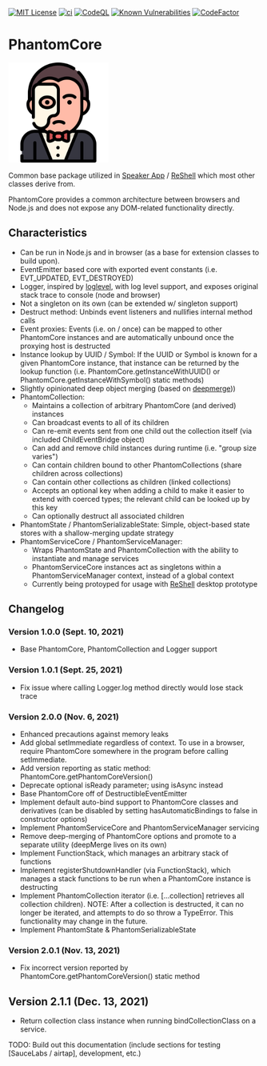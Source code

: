 [![MIT License][license-image]][license-url]
[![ci][ci-image]][ci-url]
[![CodeQL][codeql-image]][codeql-url]
[![Known Vulnerabilities][snyk-image]][snyk-url]
[![CodeFactor][codefactor-image]][codefactor-url]

[license-image]: https://img.shields.io/github/license/zenosmosis/phantom-core
[license-url]: https://raw.githubusercontent.com/zenOSmosis/phantom-core/main/LICENSE
[ci-image]: https://github.com/zenosmosis/phantom-core/actions/workflows/ci.yml/badge.svg
[ci-url]: https://github.com/zenOSmosis/phantom-core/actions/workflows/ci.yml
[codeql-image]: https://github.com/zenosmosis/phantom-core/workflows/CodeQL/badge.svg
[codeql-url]: https://github.com/zenOSmosis/phantom-core/actions/workflows/codeql-analysis.yml
[snyk-image]: https://snyk.io/test/github/zenosmosis/phantom-core/badge.svg
[snyk-url]: https://snyk.io/test/github/zenosmosis/phantom-core
[codefactor-image]: https://www.codefactor.io/repository/github/zenOSmosis/phantom-core/badge
[codefactor-url]: https://www.codefactor.io/repository/github/zenOSmosis/phantom-core

# PhantomCore

<img src="phantom.svg" alt="Phantom" width="200"/>

Common base package utilized in [Speaker App](https://speaker.app) / [ReShell](https://reshell.org) which most other classes derive from.

PhantomCore provides a common architecture between browsers and Node.js and does not expose any DOM-related functionality directly.

## Characteristics

  - Can be run in Node.js and in browser (as a base for extension classes to build upon).
  - EventEmitter based core with exported event constants (i.e. EVT_UPDATED, EVT_DESTROYED)
  - Logger, inspired by [loglevel](https://www.npmjs.com/package/loglevel), with log level support, and exposes original stack trace to console (node and browser)
  - Not a singleton on its own (can be extended w/ singleton support)
  - Destruct method: Unbinds event listeners and nullifies internal method calls
  - Event proxies: Events (i.e. on / once) can be mapped to other PhantomCore instances and are automatically unbound once the proxying host is destructed
  - Instance lookup by UUID / Symbol: If the UUID or Symbol is known for a given PhantomCore instance, that instance can be returned by the lookup function (i.e. PhantomCore.getInstanceWithUUID() or PhantomCore.getInstanceWithSymbol() static methods)
  - Slightly opinionated deep object merging (based on [deepmerge](https://www.npmjs.com/package/deepmerge)))
  - PhantomCollection:
    - Maintains a collection of arbitrary PhantomCore (and derived) instances
    - Can broadcast events to all of its children
    - Can re-emit events sent from one child out the collection itself (via included ChildEventBridge object)
    - Can add and remove child instances during runtime (i.e. "group size varies")
    - Can contain children bound to other PhantomCollections (share children across collections)
    - Can contain other collections as children (linked collections)
    - Accepts an optional key when adding a child to make it easier to extend with coerced types; the relevant child can be looked up by this key
    - Can optionally destruct all associated children
  - PhantomState / PhantomSerializableState: Simple, object-based state stores with a shallow-merging update strategy
  - PhantomServiceCore / PhantomServiceManager:
    - Wraps PhantomState and PhantomCollection with the ability to instantiate and manage services
    - PhantomServiceCore instances act as singletons within a PhantomServiceManager context, instead of a global context
    - Currently being protoyped for usage with [ReShell](https://reshell.org) desktop prototype

## Changelog

### Version 1.0.0 (Sept. 10, 2021)
  - Base PhantomCore, PhantomCollection and Logger support

### Version 1.0.1 (Sept. 25, 2021)
  - Fix issue where calling Logger.log method directly would lose stack trace

### Version 2.0.0 (Nov. 6, 2021)

  - Enhanced precautions against memory leaks
  - Add global setImmediate regardless of context.  To use in a browser, require PhantomCore somewhere in the program before calling setImmediate.
  - Add version reporting as static method: PhantomCore.getPhantomCoreVersion()
  - Deprecate optional isReady parameter; using isAsync instead
  - Base PhantomCore off of DestructibleEventEmitter
  - Implement default auto-bind support to PhantomCore classes and derivatives (can be disabled by setting hasAutomaticBindings to false in constructor options)
  - Implement PhantomServiceCore and PhantomServiceManager servicing
  - Remove deep-merging of PhantomCore options and promote to a separate utility (deepMerge lives on its own)
  - Implement FunctionStack, which manages an arbitrary stack of functions
  - Implement registerShutdownHandler (via FunctionStack), which manages a stack functions to be run when a PhantomCore instance is destructing
  - Implement PhantomCollection iterator (i.e. [...collection] retrieves all collection children). NOTE: After a collection is destructed, it can no longer be iterated, and attempts to do so throw a TypeError. This functionality may change in the future.
  - Implement PhantomState & PhantomSerializableState

### Version 2.0.1 (Nov. 13, 2021)

  - Fix incorrect version reported by PhantomCore.getPhantomCoreVersion() static method

## Version 2.1.1 (Dec. 13, 2021)

  - Return collection class instance when running bindCollectionClass on a service.

TODO: Build out this documentation (include sections for testing [SauceLabs / airtap], development, etc.)